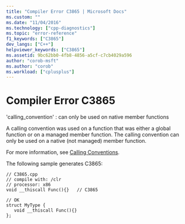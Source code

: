 ```yaml
---
title: "Compiler Error C3865 | Microsoft Docs"
ms.custom: ""
ms.date: "11/04/2016"
ms.technology: ["cpp-diagnostics"]
ms.topic: "error-reference"
f1_keywords: ["C3865"]
dev_langs: ["C++"]
helpviewer_keywords: ["C3865"]
ms.assetid: 9bc62bb0-4fb8-4856-a5cf-c7cb4029a596
author: "corob-msft"
ms.author: "corob"
ms.workload: ["cplusplus"]
---
```

# Compiler Error C3865
'calling_convention' : can only be used on native member functions  
  
 A calling convention was used on a function that was either a global function or on a managed member function. The calling convention can only be used on a native (not managed) member function.  
  
 For more information, see [Calling Conventions](../../cpp/calling-conventions.md).  
  
 The following sample generates C3865:  
  
```  
// C3865.cpp  
// compile with: /clr  
// processor: x86  
void __thiscall Func(){}   // C3865  
  
// OK  
struct MyType {  
   void __thiscall Func(){}  
};  
```